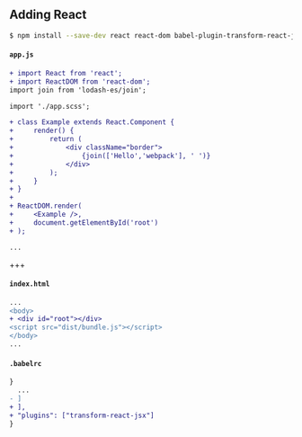 ## Adding React

```bash
$ npm install --save-dev react react-dom babel-plugin-transform-react-jsx
```

#### `app.js`
```diff
+ import React from 'react';
+ import ReactDOM from 'react-dom';
import join from 'lodash-es/join';

import './app.scss';

+ class Example extends React.Component {
+     render() {
+         return (
+             <div className="border">
+                 {join(['Hello','webpack'], ' ')}
+             </div>
+         );
+     }
+ }
+
+ ReactDOM.render(
+     <Example />,
+     document.getElementById('root')
+ );

...
```

+++

#### `index.html`
```diff
...
<body>
+ <div id="root"></div>
<script src="dist/bundle.js"></script>
</body>
...
```

#### `.babelrc`
```diff
}
  ...
- ]
+ ],
+ "plugins": ["transform-react-jsx"]
}
```
